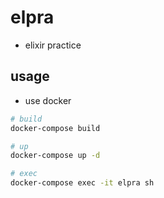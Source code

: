 # elpra
- elixir practice

## usage
- use docker

```bash
# build
docker-compose build

# up
docker-compose up -d

# exec
docker-compose exec -it elpra sh
```
